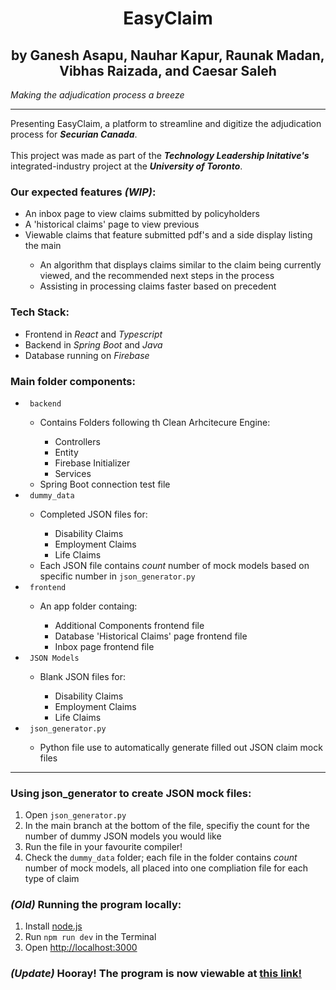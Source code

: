 <div align='center'>
    <h1><b>EasyClaim</b></h1>
    <h2>by Ganesh Asapu, Nauhar Kapur, Raunak Madan, Vibhas Raizada, and Caesar Saleh</h2>
</div>

_Making the adjudication process a breeze_

_______

<div>
  Presenting EasyClaim, a platform to streamline and digitize the adjudication process for <em><b>Securian Canada</b></em>.
  <br><br>
  This project was made as part of the <em><b>Technology Leadership Initative's</b></em> integrated-industry project at the <em><b>University of Toronto</b></em>.
</div>


<div>
  <h3> Our expected features <em>(WIP)</em>: </h3>

  <ul>
    <li> An inbox page to view claims submitted by policyholders </li>
    <li> A 'historical claims' page to view previous </li>
    <li> Viewable claims that feature submitted pdf's and a side display listing the main </li>
    <ul>
      <li> An algorithm that displays claims similar to the claim being currently viewed, and the recommended next steps in the process </li>
      <li> Assisting in processing claims faster based on precedent </li>
    </ul>
  </ul>
</div>

<div>
  <h3> Tech Stack: </h3>
  <ul>
    <li> Frontend in <em>React</em> and <em>Typescript</em> </li>
    <li> Backend in <em>Spring Boot</em> and <em>Java</em></li>
    <li> Database running on <em>Firebase</em></li>
  </ul>
</div>

<div>
  <h3> Main folder components: </h3>
  <ul>
    <li> <code> backend </code> </li>
      <ul>
        <li> Contains Folders following th Clean Arhcitecure Engine:</li>
          <ul>
            <li>Controllers</li>
            <li>Entity</li>
            <li>Firebase Initializer</li>
            <li>Services</li>
          </ul>
        <li>Spring Boot connection test file</li>
      </ul>
    <li> <code> dummy_data </code> </li>
      <ul>
        <li> Completed JSON files for: </li>
          <ul>
            <li>Disability Claims</li>
            <li>Employment Claims</li>
            <li>Life Claims</li>
          </ul>
        <li> Each JSON file contains <em>count</em> number of mock models based on specific number in <code>json_generator.py</code> </li>
      </ul>
    <li> <code> frontend </code> </li>
      <ul>
        <li> An app folder containg: </li>
          <ul>
            <li>Additional Components frontend file</li>
            <li>Database 'Historical Claims' page frontend file</li>
            <li>Inbox page frontend file</li>
          </ul>
      </ul>
    <li> <code> JSON Models </code> </li>
      <ul>
        <li> Blank JSON files for: </li>
          <ul>
            <li>Disability Claims</li>
            <li>Employment Claims</li>
            <li>Life Claims</li>
          </ul>
      </ul>
    <li> <code> json_generator.py </code> </li>
      <ul>
        <li>Python file use to automatically generate filled out JSON claim mock files</li>
      </ul>
  </ul>
</div>

_______

<div>
  <h3> Using json_generator to create JSON mock files: </h3>
  <ol>
    <li> Open <code>json_generator.py</code></li>
    <li> In the main branch at the bottom of the file, specifiy the count for the number of dummy JSON models you would like </li>
    <li> Run the file in your favourite compiler!</a> </li>
    <li> Check the <code>dummy_data</code> folder; each file in the folder contains <em>count</em> number of mock models, all placed into one compliation file for each type of claim</li>
  </ol>
</div>

<div>
  <h3> <em>(Old)</em> Running the program locally: </h3>
  <ol>
    <li> Install <a href="https://nodejs.org/en/"> node.js </a> </li>
    <li> Run <code>npm run dev</code> in the Terminal</li>
    <li> Open <a href="http://localhost:3000"> http://localhost:3000 </a> </li>
  </ol>
  <h3> <em>(Update)</em> Hooray! The program is now viewable at <a href="https://easyclaim.vercel.app"> this link! </a> </h3>
</div>


